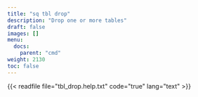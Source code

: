 ```yaml
---
title: "sq tbl drop"
description: "Drop one or more tables"
draft: false
images: []
menu:
  docs:
    parent: "cmd"
weight: 2130
toc: false
---
```


{{< readfile file="tbl_drop.help.txt" code="true" lang="text" >}}
